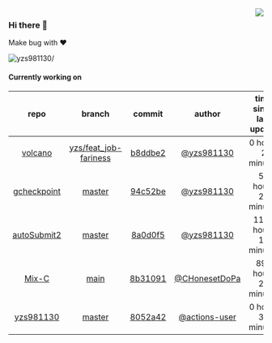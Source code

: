 <img align="right" src="https://github-readme-stats.vercel.app/api?username=yzs981130&show_icons=true&hide_title=true" />

### Hi there 👋


Make bug with ❤️

<p align="left"> <img src=https://komarev.com/ghpvc/?username=yzs981130 alt=yzs981130/> </p>


<!--
**yzs981130/yzs981130** is a ✨ _special_ ✨ repository because its `README.md` (this file) appears on your GitHub profile.

Here are some ideas to get you started:

- 🔭 I’m currently working on ...
- 🌱 I’m currently learning ...
- 👯 I’m looking to collaborate on ...
- 🤔 I’m looking for help with ...
- 💬 Ask me about ...
- 📫 How to reach me: ...
- 😄 Pronouns: ...
- ⚡ Fun fact: ...
-->

#### Currently working on


| repo | branch | commit | author | time since last update | language |
|:---:|:---:|:---:|:---:|:---:|:---:|
| [volcano](https://github.com/yzs981130/volcano) | [yzs/feat_job-fariness](https://github.com/yzs981130/volcano/tree/yzs/feat_job-fariness) |[b8ddbe2](https://github.com/yzs981130/volcano/commit/b8ddbe282c9c0de3f3a80cfab10ed6b332bacca2) | [@yzs981130](https://github.com/yzs981130) |0 hours 2 minutes | ![](https://img.shields.io/badge/language-Go-default.svg?style=flat-square)|
| [gcheckpoint](https://github.com/yzs981130/gcheckpoint) | [master](https://github.com/yzs981130/gcheckpoint/tree/master) |[94c52be](https://github.com/yzs981130/gcheckpoint/commit/94c52be9a558f7cc4d7ace0360908dd5bc78cc35) | [@yzs981130](https://github.com/yzs981130) |55 hours 28 minutes | ![](https://img.shields.io/badge/language-Python-default.svg?style=flat-square)|
| [autoSubmit2](https://github.com/yzs981130/autoSubmit2) | [master](https://github.com/yzs981130/autoSubmit2/tree/master) |[8a0d0f5](https://github.com/yzs981130/autoSubmit2/commit/8a0d0f503db932f7f546015d56771c815342f69d) | [@yzs981130](https://github.com/yzs981130) |1165 hours 12 minutes | ![](https://img.shields.io/badge/language-Go-default.svg?style=flat-square)|
| [Mix-C](https://github.com/yzs981130/Mix-C) | [main](https://github.com/yzs981130/Mix-C/tree/main) |[8b31091](https://github.com/yzs981130/Mix-C/commit/8b310913663c8bc12375a1dd9314b8afe2f73dde) | [@CHonesetDoPa](https://github.com/CHonesetDoPa) |896 hours 27 minutes | ![](https://img.shields.io/badge/language-JavaScript-default.svg?style=flat-square)|
| [yzs981130](https://github.com/yzs981130/yzs981130) | [master](https://github.com/yzs981130/yzs981130/tree/master) |[8052a42](https://github.com/yzs981130/yzs981130/commit/8052a42eb52a0cf73a2597a28ced0ca608229baa) | [@actions-user](https://github.com/actions-user) |0 hours 31 minutes | ![](https://img.shields.io/badge/language-Go-default.svg?style=flat-square)|
